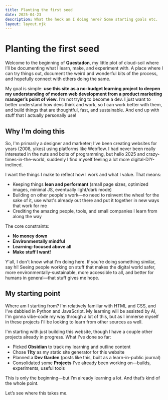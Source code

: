 ```yaml
---
title: Planting the first seed
date: 2025-04-23
description: What the heck am I doing here? Some starting goals etc.
layout: layout.njk
---
```



# Planting the first seed

Welcome to the beginning of **Questadon**, my little plot of cloud-soil where I’ll be documenting what I learn, make, and experiment with. A place where I can try things out, document the weird and wonderful bits of the process, and hopefully connect with others doing the same.

My goal is simple: **use this site as a no-budget learning project to deepen my understanding of modern web development from a product marketing manager’s point of view**. I’m not trying to become a dev. I just want to better understand how devs think and work, so I can work better with them, and build things that are thoughtful, fast, and sustainable. And end up with stuff that I actually personally use!



## Why I’m doing this

So, I'm primarily a designer and marketer; I’ve been creating websites for years (2008, yikes) using platforms like Webflow. I had never been really interested in the nuts and bolts of programming, but hello 2025 and crazy-times-in-the-world, suddenly I find myself feeling a lot more digital-DIY-inclined. 

I want the things I make to reflect how I work and what I value. That means:
- Keeping things **lean and performant** (small page sizes, optimized images, minimal JS, eventually light/dark mode)
- Building on other people's work—no need to reinvent the wheel for the sake of it, use what's already out there and put it together in new ways that work for me
- Crediting the amazing people, tools, and small companies I learn from along the way

The core constraints:
- **No money down**
- **Environmentally mindful**
- **Learning-focused above all**
- **Make stuff I want!**

Y'all, I don't know what I'm doing here. If you're doing something similar, say hi! Seeing people working on stuff that makes the digital world safer, more environmentally-sustainable, more accessible to all, and better for humans in general—that stuff gives me hope. 




## My starting point

Where am I starting from? I'm relatively familiar with HTML and CSS, and I’ve dabbled in Python and JavaScript. My learning will be assisted by AI, I'm gonna vibe-code my way through a lot of this, but as I immerse myself in these projects I'll be looking to learn from other sources as well. 

I'm starting with just building this website, though I have a couple other projects already in progress. What I've done so far:
- Picked **Obsidian** to track my learning and outline content
- Chose **11ty** as my static site generator for this website
- Planned a **Dev Garden** (posts like this, built as a learn-in-public journal)
- Consolidated some **Projects** I've already been working on—builds, experiments, useful tools




This is only the beginning—but I’m already learning a lot. And that’s kind of the whole point.

Let’s see where this takes me.
